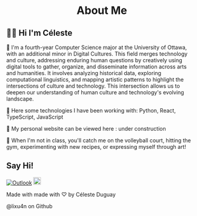 <h1 align='center'> About Me </h1>
<h2 > 👋🏻 Hi I'm Céleste </h2>

💫 I'm a fourth-year Computer Science major at the University of Ottawa, with an additional minor in Digital Cultures. This field merges technology and culture, addressing enduring human questions by creatively using digital tools to gather, organize, and disseminate information across arts and humanities. It involves analyzing historical data, exploring computational linguistics, and mapping artistic patterns to highlight the intersections of culture and technology. This intersection allows us to deepen our understanding of human culture and technology's evolving landscape.

👾 Here some technologies I have been working with: Python, React, TypeScript, JavaScript 

👾 My personal website can be viewed here : under construction

👾 When I'm not in class, you'll catch me on the volleyball court, hitting the gym, experimenting with new recipes, or expressing myself through art!

<h2 > Say Hi! </h2>

[![Outlook](https://img.shields.io/badge/Outlook-0072C6?style=flat-square&logo=Microsoft-Outlook&logoColor=white)](mailto:cdugu093@uottawa.ca)
<a href="https://www.linkedin.com/in/celesteduguay" target="_blank">
  <img height="20" src="https://img.shields.io/badge/LinkedIn-0077B5?style=for-the-badge&logo=linkedin&logoColor=white" />
</a>


<p> Made with made with ♡ by Céleste Duguay </p>
<p> @lixu4n on Github</p>
